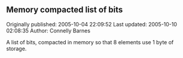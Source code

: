 ## Memory compacted list of bits

Originally published: 2005-10-04 22:09:52
Last updated: 2005-10-10 02:08:35
Author: Connelly Barnes

A list of bits, compacted in memory so that 8 elements use 1 byte of storage.